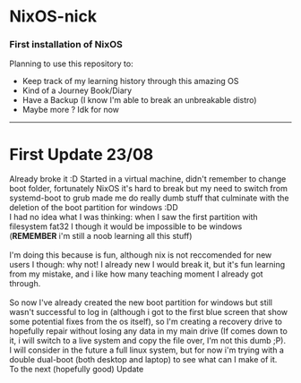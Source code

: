 # NixOS-nick

### First installation of NixOS 

Planning to use this repository to:
- Keep track of my learning history through this amazing OS
- Kind of a Journey Book/Diary
- Have a Backup (I know I'm able to break an unbreakable distro)
- Maybe more ? Idk for now

<hr>

# First Update 23/08
Already broke it :D
Started in a virtual machine, didn't remember to change boot folder, fortunately NixOS it's hard to break but my need to switch from systemd-boot to grub made me do really dumb stuff that culminate with the deletion of the boot partition for windows :DD <br>
I had no idea what I was thinking: when I saw the first partition with filesystem fat32 I though it would be impossible to be windows <br>
(**REMEMBER** i'm still a noob learning all this stuff)<br>
<br>
I'm doing this because is fun, although nix is not reccomended for new users I though: why not! I already new I would break it, but it's fun learning from my mistake, and i like how many teaching moment I already got through.<br>
<br>
So now I've already created the new boot partition for windows but still wasn't successful to log in (although i got to the first blue screen that show some potential fixes from the os itself), so I'm creating a recovery drive to hopefully repair without losing any data in my main drive (If comes down to it, i will switch to a live system and copy the file over, I'm not this dumb ;P).<br>
I will consider in the future a full linux system, but for now i'm trying with a double dual-boot (both desktop and laptop) to see what can I make of it.
<br>
To the next (hopefully good) Update

